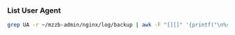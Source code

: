 ### List User Agent
```bash
grep UA -r ~/mzzb-admin/nginx/log/backup | awk -F "[][]" '{printf("\n%s\n%s\n%s\n%s\n"),$4,$2,$6,$14}' | grep UA | sort | uniq > ~/ua
```
